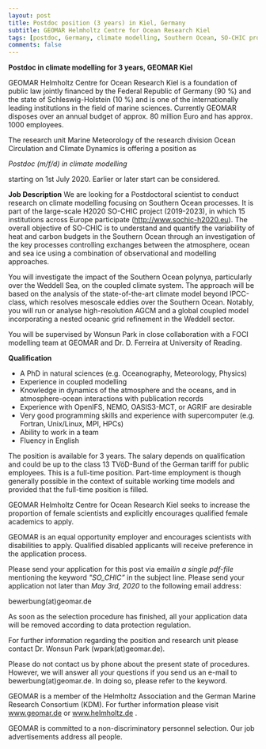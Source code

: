 ```yaml
---
layout: post
title: Postdoc position (3 years) in Kiel, Germany
subtitle: GEOMAR Helmholtz Centre for Ocean Research Kiel
tags: [postdoc, Germany, climate modelling, Southern Ocean, SO-CHIC project]
comments: false
---
```

**Postdoc in climate modelling for 3 years, GEOMAR Kiel**

GEOMAR Helmholtz Centre for Ocean Research Kiel is a foundation of
public law jointly financed by the Federal Republic of Germany (90 %)
and the state of Schleswig-Holstein (10 %) and is one of the
internationally leading institutions in the field of marine sciences.
Currently GEOMAR disposes over an annual budget of approx. 80 million
Euro and has approx. 1000 employees.

The research unit Marine Meteorology of the research division Ocean
Circulation and Climate Dynamics is offering a position as

*Postdoc (m/f/d) in climate modelling*

starting on 1st July 2020. Earlier or later start can be considered.

**Job Description**
We are looking for a Postdoctoral scientist to conduct research on
climate modelling focusing on Southern Ocean processes. It is part of
the large-scale H2020 SO-CHIC project (2019-2023), in which 15
institutions across Europe participate (http://www.sochic-h2020.eu). The
overall objective of SO-CHIC is to understand and quantify the
variability of heat and carbon budgets in the Southern Ocean through an
investigation of the key processes controlling exchanges between the
atmosphere, ocean and sea ice using a combination of observational and
modelling approaches.

You will investigate the impact of the Southern Ocean polynya,
particularly over the Weddell Sea, on the coupled climate system. The
approach will be based on the analysis of the state-of-the-art climate
model beyond IPCC-class, which resolves mesoscale eddies over the
Southern Ocean. Notably, you will run or analyse high-resolution AGCM
and a global coupled model incorporating a nested oceanic grid
refinement in the Weddell sector.

You will be supervised by Wonsun Park in close collaboration with a FOCI
modelling team at GEOMAR and Dr. D. Ferreira at University of Reading.

**Qualification**

  * A PhD in natural sciences (e.g. Oceanography, Meteorology, Physics)
  * Experience in coupled modelling
  * Knowledge in dynamics of the atmosphere and the oceans, and in
    atmosphere-ocean interactions with publication records
  * Experience with OpenIFS, NEMO, OASIS3-MCT, or AGRIF are desirable
  * Very good programming skills and experience with supercomputer (e.g.
    Fortran, Unix/Linux, MPI, HPCs)
  * Ability to work in a team
  * Fluency in English

The position is available for 3 years. The salary depends on
qualification and could be up to the class 13 TVöD-Bund of the German
tariff for public employees. This is a full-time position. Part-time
employment is though generally possible in the context of suitable
working time models and provided that the full-time position is filled.

GEOMAR Helmholtz Centre for Ocean Research Kiel seeks to increase the
proportion of female scientists and explicitly encourages qualified
female academics to apply.

GEOMAR is an equal opportunity employer and encourages scientists with
disabilities to apply. Qualified disabled applicants will receive
preference in the application process.

Please send your application for this post via email*in a single
pdf-file* mentioning the keyword *"SO_CHIC”* in the subject line. Please
send your application not later than *May 3rd, 2020* to the following
email address:

bewerbung(at)geomar.de

As soon as the selection procedure has finished, all your application
data will be removed according to data protection regulation.

For further information regarding the position and research unit please
contact Dr. Wonsun Park (wpark(at)geomar.de).

Please do not contact us by phone about the present state of procedures.
However, we will answer all your questions if you send us an e-mail to
bewerbung(at)geomar.de. In doing so, please refer to the keyword.

GEOMAR is a member of the Helmholtz Association and the German Marine
Research Consortium (KDM). For further information please visit
www.geomar.de or www.helmholtz.de .

GEOMAR is committed to a non-discriminatory personnel selection. Our job
advertisements address all people.
